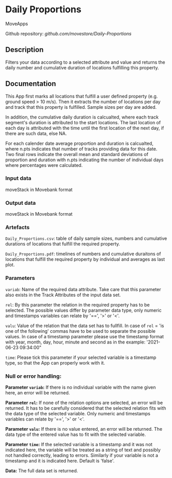 # Daily Proportions

MoveApps

Github repository: *github.com/movestore/Daily-Proportions*

## Description
Filters your data according to a selected attribute and value and returns the daily number and cumulative duration of locations fulfilling this property.

## Documentation
This App first marks all locations that fulfill a user defined property (e.g. ground speed > 10 m/s). Then it extracts the number of locations per day and track that this property is fulfilled. Sample sizes per day are added.

In addition, the cumulative daily duration is calcualted, where each track segment's duration is attributed to the start locations. The last location of each day is attributed with the time until the first location of the next day, if there are such data, else NA.

For each calender date average proportion and duration is calcualted, where n.pts indicates that number of tracks providing data for this date. Two final rows indicate the overall mean and standard deviations of proportion and duration with n.pts indicating the number of individual days where percentages were calculated.

### Input data
moveStack in Movebank format

### Output data
moveStack in Movebank format

### Artefacts
`Daily_Proportions.csv`: table of daily sample sizes, numbers and cumulative durations of locations that fulfill the required property.

`Daily_Proportions.pdf`: timelines of numbers and cumulative duraitons of locations that fulfill the required property by individual and averages as last plot.

### Parameters 
`variab`: Name of the required data attribute. Take care that this parameter also exists in the Track Attributes of the input data set.

`rel`: By this parameter the relation in the required property has to be selected. The possible values differ by parameter data type, only numeric and timestamps variables can relate by '==', '>' or '<'.

`valu`: Value of the relation that the data set has to fullfill. In case of `rel` = 'is one of the following' commas have to be used to separate the possible values. In case of a timestamp parameter please use the timestamp format with year, month, day, hour, minute and second as in the example: '2021-06-23 09:34:00"

`time`: Please tick this parameter if your selected variable is a timestamp type, so that the App can properly work with it.

### Null or error handling:
**Parameter `variab`:** If there is no individual variable with the name given here, an error will be returned.

**Parameter `rel`:** If none of the relation options are selected, an error will be returned. It has to be carefully considered that the selected relation fits with the data type of the selected variable. Only numeric and timestamps variables can relate by '==', '>' or '<'.

**Parameter `valu`:** If there is no value entered, an error will be returned. The data type of the entered value has to fit with the selected variable.

**Parameter `time`:** If the selected variable is a timestamp and it was not indicated here, the variable will be treated as a string of text and possibly not handled correctly, leading to errors. Similarly if your variable is not a timestamp and it is indicated here. Default is 'false'.

**Data:** The full data set is returned.